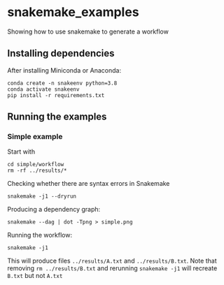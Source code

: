 # snakemake_examples
Showing how to use snakemake to generate a workflow

## Installing dependencies

After installing Miniconda or Anaconda:
```
conda create -n snakeenv python=3.8
conda activate snakeenv
pip install -r requirements.txt
```

## Running the examples

### Simple example

Start with 
```
cd simple/workflow
rm -rf ../results/*
```

Checking whether there are syntax errors in Snakemake
```
snakemake -j1 --dryrun
```

Producing a dependency graph:
```
snakemake --dag | dot -Tpng > simple.png
```

Running the workflow:
```
snakemake -j1
```

This will produce files `../results/A.txt` and `../results/B.txt`. Note that removing `rm ../results/B.txt` and rerunning `snakemake -j1` will recreate `B.txt` but not `A.txt`

